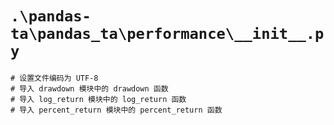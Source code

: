 # `.\pandas-ta\pandas_ta\performance\__init__.py`

```
# 设置文件编码为 UTF-8
# 导入 drawdown 模块中的 drawdown 函数
# 导入 log_return 模块中的 log_return 函数
# 导入 percent_return 模块中的 percent_return 函数
```